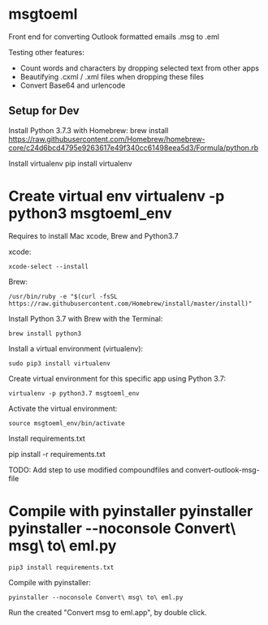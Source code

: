 # msgtoeml
Front end for converting Outlook formatted emails .msg to .eml

Testing other features:
- Count words and characters by dropping selected text from other apps
- Beautifying .cxml / .xml files when dropping these files
- Convert Base64 and urlencode

## Setup for Dev

Install Python 3.7.3 with Homebrew:
brew install https://raw.githubusercontent.com/Homebrew/homebrew-core/c24d6bcd4795e9263617e49f340cc61498eea5d3/Formula/python.rb

Install virtualenv
pip install virtualenv

Create virtual env
virtualenv -p python3 msgtoeml_env
=======
Requires to install Mac xcode, Brew and Python3.7


xcode:

`xcode-select --install`

Brew:

`/usr/bin/ruby -e "$(curl -fsSL https://raw.githubusercontent.com/Homebrew/install/master/install)"`

Install Python 3.7 with Brew with the Terminal:

`brew install python3`

Install a virtual environment (virtualenv):

`sudo pip3 install virtualenv`

Create virtual environment for this specific app using Python 3.7:

`virtualenv -p python3.7 msgtoeml_env`

Activate the virtual environment:

`source msgtoeml_env/bin/activate`

Install requirements.txt

pip install -r requirements.txt

TODO: Add step to use modified compoundfiles and convert-outlook-msg-file

Compile with pyinstaller
pyinstaller pyinstaller --noconsole Convert\ msg\ to\ eml.py
=======

`pip3 install requirements.txt`

Compile with pyinstaller:

`pyinstaller --noconsole Convert\ msg\ to\ eml.py`

Run the created "Convert msg to eml.app", by double click.

